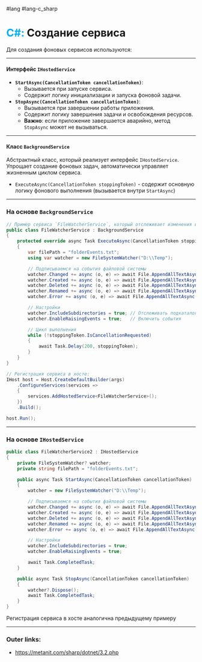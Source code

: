#lang #lang-c_sharp
# <font color="#00b0f0">C#:</font> Создание сервиса

Для создания фоновых сервисов используются:

---
#### **Интерфейс `IHostedService`**

- **`StartAsync(CancellationToken cancellationToken)`**:
  - Вызывается при запуске сервиса.
  - Содержит логику инициализации и запуска фоновой задачи.
- **`StopAsync(CancellationToken cancellationToken)`**:
  - Вызывается при завершении работы приложения.
  - Содержит логику завершения задачи и освобождения ресурсов.
  - **Важно**: если приложение завершается аварийно, метод `StopAsync` может не вызываться.

---

#### **Класс `BackgroundService`**
Абстрактный класс, который реализует интерфейс `IHostedService`.
Упрощает создание фоновых задач, автоматически управляет жизненным циклом сервиса.

- `ExecuteAsync(CancellationToken stoppingToken)` - содержит основную логику фонового выполнения (вызывается внутри `StartAsync`)



---
### На основе `BackgroundService`
```csharp
// Пример сервиса `FileWatcherService`, который отслеживает изменения в папке:
public class FileWatcherService : BackgroundService
{
    protected override async Task ExecuteAsync(CancellationToken stoppingToken)
    {
        var filePath = "folderEvents.txt";
        using var watcher = new FileSystemWatcher("D:\\Temp");

        // Подписываемся на события файловой системы
        watcher.Changed += async (o, e) => await File.AppendAllTextAsync(filePath, $"{DateTime.Now} Changed: {e.FullPath}\n");
        watcher.Created += async (o, e) => await File.AppendAllTextAsync(filePath, $"{DateTime.Now} Created: {e.FullPath}\n");
        watcher.Deleted += async (o, e) => await File.AppendAllTextAsync(filePath, $"{DateTime.Now} Deleted: {e.FullPath}\n");
        watcher.Renamed += async (o, e) => await File.AppendAllTextAsync(filePath, $"{DateTime.Now} Renamed: {e.OldFullPath} to {e.FullPath}\n");
        watcher.Error += async (o, e) => await File.AppendAllTextAsync(filePath, $"{DateTime.Now} Error: {e.GetException().Message}\n");

        // Настройки
        watcher.IncludeSubdirectories = true; // Отслеживать подкаталоги
        watcher.EnableRaisingEvents = true;   // Включить события

        // Цикл выполнения
        while (!stoppingToken.IsCancellationRequested)
        {
            await Task.Delay(200, stoppingToken);
        }
    }
}
```

```csharp
// Регистрация сервиса в хосте:
IHost host = Host.CreateDefaultBuilder(args)
    .ConfigureServices(services =>
    {
        services.AddHostedService<FileWatcherService>();
    })
    .Build();

host.Run();
```

---
### На основе `IHostedService`
```csharp
public class FileWatcherService2 : IHostedService
{
    private FileSystemWatcher? watcher;
    private string filePath = "folderEvents.txt";

    public async Task StartAsync(CancellationToken cancellationToken)
    {
        watcher = new FileSystemWatcher("D:\\Temp");

        // Подписываемся на события файловой системы
        watcher.Changed += async (o, e) => await File.AppendAllTextAsync(filePath, $"{DateTime.Now} Changed: {e.FullPath}\n");
        watcher.Created += async (o, e) => await File.AppendAllTextAsync(filePath, $"{DateTime.Now} Created: {e.FullPath}\n");
        watcher.Deleted += async (o, e) => await File.AppendAllTextAsync(filePath, $"{DateTime.Now} Deleted: {e.FullPath}\n");
        watcher.Renamed += async (o, e) => await File.AppendAllTextAsync(filePath, $"{DateTime.Now} Renamed: {e.OldFullPath} to {e.FullPath}\n");
        watcher.Error += async (o, e) => await File.AppendAllTextAsync(filePath, $"{DateTime.Now} Error: {e.GetException().Message}\n");

        // Настройки
        watcher.IncludeSubdirectories = true;
        watcher.EnableRaisingEvents = true;

        await Task.CompletedTask;
    }

    public async Task StopAsync(CancellationToken cancellationToken)
    {
        watcher?.Dispose();
        await Task.CompletedTask;
    }
}
```

Регистрация сервиса в хосте аналогична предыдущему примеру

---
### Outer links:
- https://metanit.com/sharp/dotnet/3.2.php